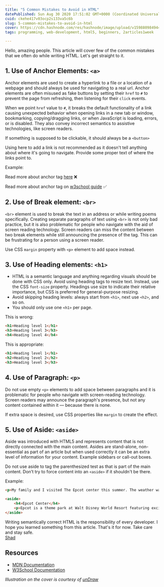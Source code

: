 ```yaml
---
title: "5 Common Mistakes to Avoid in HTML"
datePublished: Sun Aug 30 2020 17:51:02 GMT+0000 (Coordinated Universal Time)
cuid: ckehe417v03ocp2s133va5c6b
slug: 5-common-mistakes-to-avoid-in-html
cover: https://cdn.hashnode.com/res/hashnode/image/upload/v1598809849449/ouCF-w_TZ.png
tags: programming, web-development, html5, beginners, 2articles1week

---
```


Hello, amazing people. This article will cover few of the common mistakes that we often do while writing HTML. Let's get straight to it.

## 1. Use of Anchor Elements: `<a>`

Anchor elements are used to create a hyperlink to a file or a location of a webpage and should always be used for navigating to a real url. Anchor elements are often misused as fake buttons by setting their `href` to `#` to prevent the page from refreshing, then listening for their `click` events.

When we point `href` value to `#`, it breaks the default functionality of a link causing unexpected behavior when opening links in a new tab or window, bookmarking, copying/dragging links, or when JavaScript is loading, errors, or is disabled. They also convey
incorrect semantics to assistive technologies, like screen readers.

If something is supposed to be clickable, it should always be a `<button>`

Using here to add a link is not recommended as it doesn't tell anything about where it's going to navigate. Provide some proper text of where the links point to.

Example:

Read more about anchor tag [here](https://www.w3schools.com/tags/tag_a.asp) ❌

Read more about anchor tag on [w3school guide](https://www.w3schools.com/tags/tag_a.asp) ✅

## 2. Use of Break element: `<br>`

`<br>` element is used to break the text in an address or while writing poems specifically. Creating separate paragraphs of text using `<br>` is not only bad practice, but it is also problematic for people who navigate with the aid of screen reading technology. Screen readers can miss the content between two break elements while still announcing the presence of the tag. This can be frustrating for a person using a screen reader.

Use CSS `margin` property with `<p>` element to add space instead.

## 3. Use of Heading elements: `<h1>`

- HTML is a semantic language and anything regarding visuals should be done with CSS only. Avoid using heading tags to resize text. Instead, use the CSS `font-size` property. Headings use size to indicate their relative importance, but CSS is preferred for general-purpose resizing.
- Avoid skipping heading levels: always start from `<h1>`, next use `<h2>`, and so on.
- You should only use one `<h1>` per page.

This is wrong:

```html
<h1>Heading level 1</h1>
<h3>Heading level 3</h3>
<h4>Heading level 4</h4>
```

This is appropriate:

```html
<h1>Heading level 1</h1>
<h2>Heading level 2</h2>
<h3>Heading level 3</h3>
```

## 4. Use of Paragraph: `<p>`

Do not use empty `<p>` elements to add space between
paragraphs and it is problematic for people who navigate with screen-reading
technology. Screen readers may announce the paragraph's presence, but
not any content contained within it — because there is none.

If extra space is desired, use CSS properties like `margin` to create the effect.

## 5. Use of Aside: `<aside>`

Aside was introduced with HTML5 and represents content that is not directly connected with the main content. Asides are stand-alone, non-essential as part of an article but when used correctly it can be an extra level of information for your content. Example sidebars or call-out boxes.

Do not use aside to tag the parenthesized test as that is part of the main content. Don’t try to force content into an `<aside>` if it shouldn't be there.

Example:

```html
<p>My family and I visited The Epcot center this summer. The weather was nice, and Epcot was amazing! I had a great summer together with my family!</p>

<aside>
    <h4>Epcot Center</h4>
    <p>Epcot is a theme park at Walt Disney World Resort featuring exciting attractions, international pavilions, award-winning fireworks and seasonal special events.</p>
</aside>
```

Writing semantically correct HTML is the responsibility of every developer. I hope you learned something from this article. That's it for now. Take care and stay safe.  
[Shad](https://www.twitter.com/iamshadmirza)

## Resources

- [MDN Documentation](https://developer.mozilla.org/en-US/docs/Web/HTML)
- [W3School Documentation](https://www.w3schools.com/html/)

*Illustration on the cover is courtesy of [unDraw](https://undraw.co/)*
